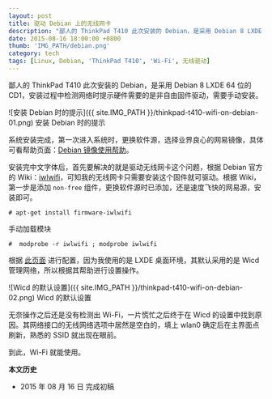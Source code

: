 ```yaml
---
layout: post
title: 驱动 Debian 上的无线网卡
description: "鄙人的 ThinkPad T410 此次安装的 Debian，是采用 Debian 8 LXDE 64 位的 CD1，安装过程中检测网络时提示硬件需要的是非自由固件驱动，需要手动安装。"
date: 2015-08-16 18:00:00 +0800
thumb: 'IMG_PATH/debian.png'
category: tech
tags: [Linux, Debian, 'ThinkPad T410', 'Wi-Fi', 无线驱动]
---
```


鄙人的 ThinkPad T410 此次安装的 Debian，是采用 Debian 8 LXDE 64 位的 CD1，安装过程中检测网络时提示硬件需要的是非自由固件驱动，需要手动安装。

![安装 Debian 时的提示]({{ site.IMG_PATH }}/thinkpad-t410-wifi-on-debian-01.png)
安装 Debian 时的提示

系统安装完成，第一次进入系统时，更换软件源，选择业界良心的网易镜像，具体可看帮助页面：[Debian 镜像使用帮助](http://mirrors.163.com/.help/debian.html)。

安装完中文字体后，首先要解决的就是驱动无线网卡这个问题，根据 Debian 官方的 Wiki：[iwlwifi](https://wiki.debian.org/iwlwifi)，可知我的无线网卡只需要安装这个固件就可驱动。根据 Wiki，第一步是添加 `non-free` 组件，更换软件源时已添加，还是速度飞快的网易源，安装即可。

    # apt-get install firmware-iwlwifi

手动加载模块

    #  modprobe -r iwlwifi ; modprobe iwlwifi

根据 [此页面](https://wiki.debian.org/WiFi/HowToUse) 进行配置，因为我使用的是 LXDE 桌面环境，其默认采用的是 Wicd 管理网络，所以根据其帮助进行设置操作。

![Wicd 的默认设置]({{ site.IMG_PATH }}/thinkpad-t410-wifi-on-debian-02.png)
Wicd 的默认设置

无奈操作之后还是没有检测出 Wi-Fi，一片慌忙之后终于在 Wicd 的设置中找到原因。其网络接口的无线网络选项中居然是空白的，填上 wlan0 确定后在主界面点刷新，熟悉的 SSID 就出现在眼前。

到此，Wi-Fi 就能使用。

**本文历史**

* 2015 年 08 月 16 日 完成初稿

